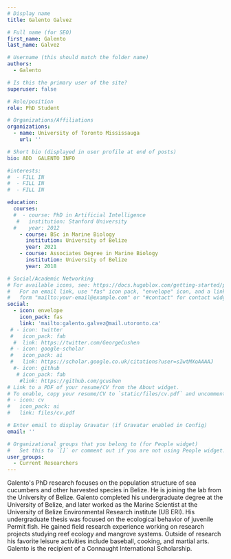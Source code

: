 ```yaml
---
# Display name
title: Galento Galvez

# Full name (for SEO)
first_name: Galento
last_name: Galvez

# Username (this should match the folder name)
authors:
  - Galento

# Is this the primary user of the site?
superuser: false

# Role/position
role: PhD Student

# Organizations/Affiliations
organizations:
  - name: University of Toronto Mississauga
    url: ''

# Short bio (displayed in user profile at end of posts)
bio: ADD  GALENTO INFO

#interests:
#  - FILL IN
#  - FILL IN
#  - FILL IN

education:
  courses:
  #  - course: PhD in Artificial Intelligence
   #   institution: Stanford University
  #    year: 2012
    - course: BSc in Marine Biology
      institution: University of Belize
      year: 2021
    - course: Associates Degree in Marine Biology
      institution: University of Belize
      year: 2018

# Social/Academic Networking
# For available icons, see: https://docs.hugoblox.com/getting-started/page-builder/#icons
#   For an email link, use "fas" icon pack, "envelope" icon, and a link in the
#   form "mailto:your-email@example.com" or "#contact" for contact widget.
social:
  - icon: envelope
    icon_pack: fas
    link: 'mailto:galento.galvez@mail.utoronto.ca'
 # - icon: twitter
 #   icon_pack: fab
  #  link: https://twitter.com/GeorgeCushen
 # - icon: google-scholar
 #   icon_pack: ai
 #   link: https://scholar.google.co.uk/citations?user=sIwtMXoAAAAJ
  #- icon: github
   # icon_pack: fab
    #link: https://github.com/gcushen
# Link to a PDF of your resume/CV from the About widget.
# To enable, copy your resume/CV to `static/files/cv.pdf` and uncomment the lines below.
# - icon: cv
#   icon_pack: ai
#   link: files/cv.pdf

# Enter email to display Gravatar (if Gravatar enabled in Config)
email: ''

# Organizational groups that you belong to (for People widget)
#   Set this to `[]` or comment out if you are not using People widget.
user_groups:
  - Current Researchers
---
```


Galento's PhD research focuses on the population structure of sea cucumbers and other harvested species in Belize. He is joining the lab from the University of Belize. Galento completed his undergraduate degree at the University of Belize, and later worked as the Marine Scientist at the University of Belize Environmental Research institute (UB ERI). His undergraduate thesis was focused on the ecological behavior of juvenile Permit fish. He gained field research experience working on research projects studying reef ecology and mangrove systems. Outside of research his favorite leisure activities include baseball, cooking, and martial arts. Galento is the recipient of a Connaught International Scholarship.
